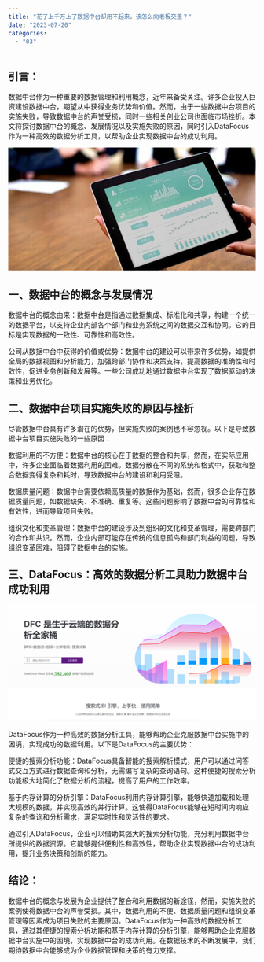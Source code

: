 ```yaml
---
title: "花了上千万上了数据中台却用不起来，该怎么向老板交差？"
date: "2023-07-20"
categories: 
  - "03"
---
```


## 引言：

数据中台作为一种重要的数据管理和利用概念，近年来备受关注。许多企业投入巨资建设数据中台，期望从中获得业务优势和价值。然而，由于一些数据中台项目的实施失败，导致数据中台的声誉受损，同时一些相关创业公司也面临市场挫折。本文将探讨数据中台的概念、发展情况以及实施失败的原因，同时引入DataFocus作为一种高效的数据分析工具，以帮助企业实现数据中台的成功利用。

![blob.jpeg](images/1664243830-blob-jpeg.jpeg)

## 一、数据中台的概念与发展情况

数据中台的概念由来：数据中台是指通过数据集成、标准化和共享，构建一个统一的数据平台，以支持企业内部各个部门和业务系统之间的数据交互和协同。它的目标是实现数据的一致性、可靠性和高效性。

公司从数据中台中获得的价值或优势：数据中台的建设可以带来许多优势，如提供全局的数据视图和分析能力，加强跨部门协作和决策支持，提高数据的准确性和时效性，促进业务创新和发展等。一些公司成功地通过数据中台实现了数据驱动的决策和业务优化。

## 二、数据中台项目实施失败的原因与挫折

尽管数据中台具有许多潜在的优势，但实施失败的案例也不容忽视。以下是导致数据中台项目实施失败的一些原因：

数据利用的不方便：数据中台的核心在于数据的整合和共享，然而，在实际应用中，许多企业面临着数据利用的困难。数据分散在不同的系统和格式中，获取和整合数据变得复杂和耗时，导致数据中台的建设和利用受阻。

数据质量问题：数据中台需要依赖高质量的数据作为基础，然而，很多企业存在数据质量问题，如数据缺失、不准确、重复等。这些问题影响了数据中台的可靠性和有效性，进而导致项目失败。

组织文化和变革管理：数据中台的建设涉及到组织的文化和变革管理，需要跨部门的合作和共识。然而，企业内部可能存在传统的信息孤岛和部门利益的问题，导致组织变革困难，阻碍了数据中台的实施。

## 三、DataFocus：高效的数据分析工具助力数据中台成功利用

![](images/1686616238-%E5%BE%AE%E4%BF%A1%E6%88%AA%E5%9B%BE_20230512142316.png)

DataFocus作为一种高效的数据分析工具，能够帮助企业克服数据中台实施中的困境，实现成功的数据利用。以下是DataFocus的主要优势：

便捷的搜索分析功能：DataFocus具备智能的搜索解析模式，用户可以通过问答式交互方式进行数据查询和分析，无需编写复杂的查询语句。这种便捷的搜索分析功能极大地简化了数据分析的流程，提高了用户的工作效率。

基于内存计算的分析引擎：DataFocus利用内存计算引擎，能够快速加载和处理大规模的数据，并实现高效的并行计算。这使得DataFocus能够在短时间内响应复杂的查询和分析需求，满足实时性和灵活性的要求。

通过引入DataFocus，企业可以借助其强大的搜索分析功能，充分利用数据中台所提供的数据资源。它能够提供便利性和高效性，帮助企业实现数据中台的成功利用，提升业务决策和创新的能力。

## 结论：

数据中台的概念与发展为企业提供了整合和利用数据的新途径，然而，实施失败的案例使得数据中台的声誉受损。其中，数据利用的不便、数据质量问题和组织变革管理等因素成为项目失败的主要原因。DataFocus作为一种高效的数据分析工具，通过其便捷的搜索分析功能和基于内存计算的分析引擎，能够帮助企业克服数据中台实施中的困境，实现数据中台的成功利用。在数据技术的不断发展中，我们期待数据中台能够成为企业数据管理和决策的有力支撑。

